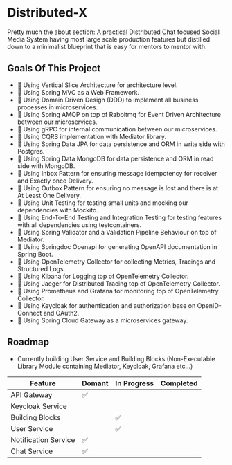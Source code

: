 
# Distributed-X

Pretty much the about section: A practical Distributed Chat focused Social Media System having most large scale production features but distilled down to a minimalist blueprint that is easy for mentors to mentor with.

## Goals Of This Project
- 🔹 Using Vertical Slice Architecture for architecture level.
- 🔹 Using Spring MVC as a Web Framework.
- 🔹 Using Domain Driven Design (DDD) to implement all business processes in microservices.
- 🔹 Using Spring AMQP on top of Rabbitmq for Event Driven Architecture between our microservices.
- 🔹 Using gRPC for internal communication between our microservices.
- 🔹 Using CQRS implementation with Mediator library.
- 🔹 Using Spring Data JPA for data persistence and ORM in write side with Postgres.
- 🔹 Using Spring Data MongoDB for data persistence and ORM in read side with MongoDB.
- 🔹 Using Inbox Pattern for ensuring message idempotency for receiver and Exactly once Delivery.
- 🔹 Using Outbox Pattern for ensuring no message is lost and there is at At Least One Delivery.
- 🔹 Using Unit Testing for testing small units and mocking our dependencies with Mockito.
- 🔹 Using End-To-End Testing and Integration Testing for testing features with all dependencies using testcontainers.
- 🔹 Using Spring Validator and a Validation Pipeline Behaviour on top of Mediator.
- 🔹 Using Springdoc Openapi for generating OpenAPI documentation in Spring Boot.
- 🔹 Using OpenTelemetry Collector for collecting Metrics, Tracings and Structured Logs.
- 🔹 Using Kibana for Logging top of OpenTelemetry Collector.
- 🔹 Using Jaeger for Distributed Tracing top of OpenTelemetry Collector.
- 🔹 Using Prometheus and Grafana for monitoring top of OpenTelemetry Collector.
- 🔹 Using Keycloak for authentication and authorization base on OpenID-Connect and OAuth2.
- 🔹 Using Spring Cloud Gateway as a microservices gateway.



## Roadmap

- Currently building User Service and Building Blocks (Non-Executable Library Module containing Mediator, Keycloak, Grafana etc...)

| Feature              | Domant | In Progress | Completed |
|----------------------|--------|-------------|-----------|
| API Gateway          |  ✅      |             |           |
| Keycloak Service     |        |            |           |
| Building Blocks      |        |      ✅       |           |
| User Service         |        |     ✅        |           |
| Notification Service |   ✅     |             |           |
| Chat Service         |    ✅    |             |           |


